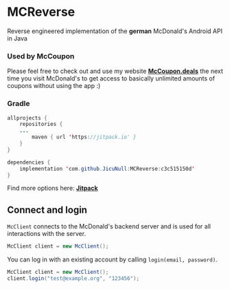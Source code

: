 # MCReverse
 Reverse engineered implementation of the **german** McDonald's Android API in Java

### Used by McCoupon
Please feel free to check out and use my website **[McCoupon.deals](https://www.mccoupon.deals)** the next time you 
visit McDonald's to get access to basically unlimited amounts of coupons without using the app :)

### Gradle
```java
allprojects {
    repositories {
	...
        maven { url 'https://jitpack.io' }
    }
}
```
```java
dependencies {
    implementation 'com.github.JicuNull:MCReverse:c3c515150d'
}
```
Find more options here: **[Jitpack](https://jitpack.io/#JicuNull/MCReverse)**

## Connect and login
`McClient` connects to the McDonald's backend server and is used for all interactions with the server.

```java
McClient client = new McClient();
```
You can log in with an existing account by calling `login(email, password)`.
```java
McClient client = new McClient();
client.login("test@example.org", "123456");
```
